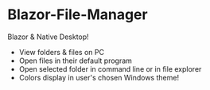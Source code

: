 # Blazor-File-Manager
Blazor &amp; Native Desktop!

- View folders & files on PC
- Open files in their default program
- Open selected folder in command line or in file explorer
- Colors display in user's chosen Windows theme!
